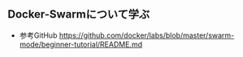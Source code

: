 ## Docker-Swarmについて学ぶ
- 参考GitHub
https://github.com/docker/labs/blob/master/swarm-mode/beginner-tutorial/README.md

